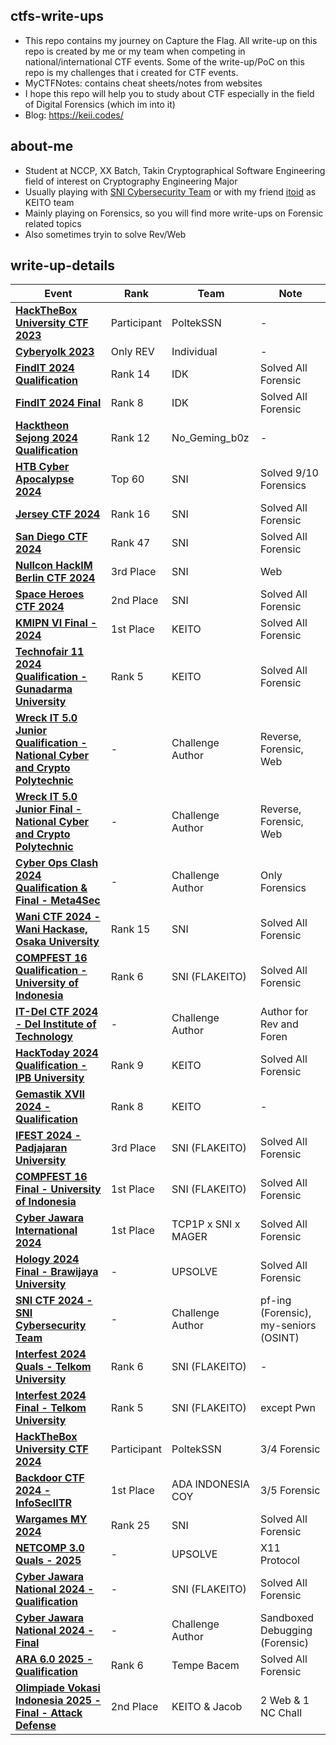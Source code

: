 ## ctfs-write-ups
- This repo contains my journey on Capture the Flag. All write-up on this repo is created by me or my team when competing in national/international CTF events. Some of the write-up/PoC on this repo is my challenges that i created for CTF events.
- MyCTFNotes: contains cheat sheets/notes from websites
- I hope this repo will help you to study about CTF especially in the field of Digital Forensics (which im into it)
- Blog: https://keii.codes/

## about-me
- Student at NCCP, XX Batch, Takin Cryptographical Software Engineering field of interest on Cryptography Engineering Major
- Usually playing with [SNI Cybersecurity Team](https://serikatnewbie.vercel.app) or with my friend [itoid](https://github.com/lightningitoid) as KEITO team
- Mainly playing on Forensics, so you will find more write-ups on Forensic related topics
- Also sometimes tryin to solve Rev/Web 

## write-up-details

| Event | Rank | Team | Note |
|------------------------------|--------------|--------------|--------------|
| **[HackTheBox University CTF 2023](/HTB_Univ2023)** | Participant | PoltekSSN | - |
| **[Cyberyolk 2023](/cyberyolk-2023)** | Only REV | Individual | - |
| **[FindIT 2024 Qualification](/findit-2024-quals)** | Rank 14 | IDK | Solved All Forensic |
| **[FindIT 2024 Final](/findit-2024-final)** | Rank 8 | IDK | Solved All Forensic |
| **[Hacktheon Sejong 2024 Qualification](/hacktheon-2024-quals)** | Rank 12 | No_Geming_b0z | - |
| **[HTB Cyber Apocalypse 2024](/htb-cyberapocalypse2024)** | Top 60 | SNI | Solved 9/10 Forensics |
| **[Jersey CTF 2024](/jerseyctf-2024)** | Rank 16 | SNI | Solved All Forensic |
| **[San Diego CTF 2024](/sandiegoctf-2024)** | Rank 47 | SNI | Solved All Forensic |
| **[Nullcon HackIM Berlin CTF 2024](/nullcon-hackim-berlin-2024)** | 3rd Place | SNI | Web |
| **[Space Heroes CTF 2024](/spaceheroes-2024)** | 2nd Place | SNI | Solved All Forensic |
| **[KMIPN VI Final - 2024](/kmipn-vi-final)** | 1st Place | KEITO | Solved All Forensic |
| **[Technofair 11 2024 Qualification - Gunadarma University](/technofair-11)** | Rank 5 | KEITO | Solved All Forensic |
| **[Wreck IT 5.0 Junior Qualification - National Cyber and Crypto Polytechnic](https://github.com/wondping0/WreckIT5.0_ElimChallenges/tree/main/School)** | - | Challenge Author | Reverse, Forensic, Web |
| **[Wreck IT 5.0 Junior Final - National Cyber and Crypto Polytechnic](https://github.com/jonscafe/wreckit-50-jr)** | - | Challenge Author | Reverse, Forensic, Web |
| **[Cyber Ops Clash 2024 Qualification & Final - Meta4Sec](/cyber-ops-clash-2024)** | - | Challenge Author | Only Forensics |
| **[Wani CTF 2024 - Wani Hackase, Osaka University](/wani-ctf-2024)** | Rank 15 | SNI | Solved All Forensic |
| **[COMPFEST 16 Qualification - University of Indonesia](/compfest-2024-quals)** | Rank 6 | SNI (FLAKEITO) | Solved All Forensic |
| **[IT-Del CTF 2024 - Del Institute of Technology](https://github.com/jonscafe/itdel-ctf)** | - | Challenge Author | Author for Rev and Foren |
| **[HackToday 2024 Qualification - IPB University](/hacktoday-2024-quals)** | Rank 9 | KEITO | Solved All Forensic |
| **[Gemastik XVII 2024 - Qualification](/gemastik-2024-quals)** | Rank 8 | KEITO | - |
| **[IFEST 2024 - Padjajaran University](/ifest-2024)** | 3rd Place | SNI (FLAKEITO) | Solved All Forensic |
| **[COMPFEST 16 Final - University of Indonesia](/compfest-2024-final)** | 1st Place | SNI (FLAKEITO) | Solved All Forensic |
| **[Cyber Jawara International 2024](/cyberjawara-international-2024)** | 1st Place | TCP1P x SNI x MAGER | Solved All Forensic |
| **[Hology 2024 Final - Brawijaya University](/hology-2024-final)** | - | UPSOLVE | Solved All Forensic |
| **[SNI CTF 2024 - SNI Cybersecurity Team](https://github.com/serikatnewbie/sni-ctf-2024)** | - | Challenge Author | pf-ing (Forensic), my-seniors (OSINT) |
| **[Interfest 2024 Quals - Telkom University](/interfest-2024-quals)** | Rank 6 | SNI (FLAKEITO) | - |
| **[Interfest 2024 Final - Telkom University](/interfest-2024-final)** | Rank 5 | SNI (FLAKEITO) | except Pwn |
| **[HackTheBox University CTF 2024](/hackthebox-uni-2024)** | Participant | PoltekSSN | 3/4 Forensic |
| **[Backdoor CTF 2024 - InfoSecIITR](/backdoor-ctf-2024)** | 1st Place | ADA INDONESIA COY | 3/5 Forensic |
| **[Wargames MY 2024](/wargames-my-2024)** | Rank 25 | SNI | Solved All Forensic |
| **[NETCOMP 3.0 Quals - 2025](/netcomp-3.0-2024)** | - | UPSOLVE | X11 Protocol |
| **[Cyber Jawara National 2024 - Qualification](/cj-nasional-2024)** | - | SNI (FLAKEITO) | Solved All Forensic |
| **[Cyber Jawara National 2024 - Final](https://keii.codes/blog/sandboxed-debugging)** | - | Challenge Author | Sandboxed Debugging (Forensic) |
| **[ARA 6.0 2025 - Qualification](/ara-2025-quals)** | Rank 6 | Tempe Bacem | Solved All Forensic |
| **[Olimpiade Vokasi Indonesia 2025 - Final - Attack Defense](/olivia-x-2025)** | 2nd Place | KEITO & Jacob | 2 Web & 1 NC Chall |
